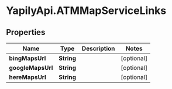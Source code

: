 # YapilyApi.ATMMapServiceLinks

## Properties
Name | Type | Description | Notes
------------ | ------------- | ------------- | -------------
**bingMapsUrl** | **String** |  | [optional] 
**googleMapsUrl** | **String** |  | [optional] 
**hereMapsUrl** | **String** |  | [optional] 


